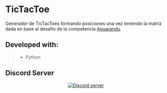 # TicTacToe
Generador de TicTacToes formando posiciones una vez teniendo la matriz dada en base al desafío de la competencia [Aguarandu](https://aguarandu.org/).

## Developed with:
> - Python

## Discord Server
<p align="center">
  <a href="https://discord.gg/MF6EGyr"><img src="https://discordapp.com/api/guilds/571872011551244298/widget.png?style=banner2" alt="Discord server"></a>
</p>